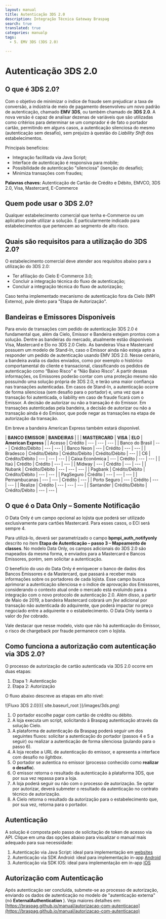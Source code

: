 ```yaml
---
layout: manual
title: Autenticação 3DS 2.0
description: Integração Técnica Gateway Braspag
search: true
translated: true
categories: manualp
tags:
  - 5. EMV 3DS (3DS 2.0)
  
---
```


# Autenticação 3DS 2.0

## O que é 3DS 2.0?

Com o objetivo de minimizar o índice de fraude sem prejudicar a taxa de conversão, a indústria de meio de pagamento desenvolveu um novo padrão de autenticação, chamado **EMV 3DS**, ou também chamado de **3DS 2.0**. A nova versão é capaz de analisar dezenas de variáveis que são utilizadas como critérios para determinar se um comprador é de fato o portador cartão, permitindo em alguns casos, a autenticação silenciosa do mesmo (autenticação sem desafio), sem prejuízo à questão do _Liability Shift_ dos estabelecimentos.

Principais benefícios:

- Integração facilitada via Java Script;
- Interface de autenticação é responsiva para mobile;
- Possibilidade de autenticação &quot;silenciosa&quot; (isenção do desafio);
- Minimiza transações com fraudes;

**Palavras chaves:** Autenticação de Cartão de Crédito e Débito, EMVCO, 3DS 2.0, Visa, Mastercard, E-Commerce

## Quem pode usar o 3DS 2.0?

Qualquer estabelecimento comercial que tenha e-Commerce ou um aplicativo pode utilizar a solução. É particularmente indicado para estabelecimentos que pertencem ao segmento de alto risco.

## Quais são requisitos para a utilização do 3DS 2.0?

O estabelecimento comercial deve atender aos requisitos abaixo para a utilização do 3DS 2.0:

- Ter afiliação do Cielo E-Commerce 3.0;
- Concluir a integração técnica do fluxo de autenticação;
- Concluir a integração técnica do fluxo de autorização;

<aside class="notice">Caso tenha implementado mecanismo de autenticação fora da Cielo (MPI Externo), pule direto para "Etapa de Autorização".</aside>

## Bandeiras e Emissores Disponíveis

Para envio de transações com pedido de autenticação 3DS 2.0 é fundamental que, além da Cielo, Emissor e Bandeira estejam prontos com a solução. Dentre as bandeiras do mercado, atualmente estão disponíveis Visa, Mastercard e Elo no 3DS 2.0 Cielo. As bandeiras Visa e Mastercard possuem um modelo de Stand-In, caso o Emissor ainda não esteja apto a responder um pedido de autenticação usando EMV 3DS 2.0. Nesse cenário, a bandeira avalia os dados enviados, como por exemplo o histórico comportamental do cliente e transacional, classificando os pedidos de autenticação como “Baixo Risco” e “Não Baixo Risco”. A partir dessas informações, os Emissores poderão contar com uma proteção mesmo não possuindo uma solução própria de 3DS 2.0, e terão uma maior confiança nas transações autenticadas. Em casos de Stand-In, a autenticação ocorre de forma silenciosa (sem desafio para o portador) e, uma vez que a transação foi autenticada, o liability em caso de fraude ficará com o Emissor. A decisão de autorizar ou não a transação é do Emissor. Em transações autenticadas pela bandeira, a decisão de autorizar ou não a transação ainda é do Emissor, que pode negar as transações na etapa de autorização da transação.

Em breve a bandeira American Express também estará disponível.

| **BANCO EMISSOR**   | **BANDEIRAS**                                                                       |
|                     | **MASTERCARD**     | **VISA**           | **ELO**            | **American Express** |
| Acesso              | Crédito            | ---                | ---                | ---                  |
| Banco do Brasil     | ---                | Crédito/Débito     | ---                | ---                  |
| Banco Neon          | ---                | Crédito            | ---                | ---                  |
| Bradesco            | Crédito/Débito     | Crédito/Débito     | Crédito/Débito     | ---                  |
| C6                  | Crédito/Débito     | ---                | ---                | ---                  |
| Caixa Econômica     | ---                | Crédito            | ---                | ---                  |
| Itaú                | Crédito            | Crédito            | ---                | ---                  |
| Midway              | ---                | Crédito            | ---                | ---                  |
| Nubank              | Crédito/Débito     | ---                | ---                | ---                  |
| Pagbank             | Crédito/Débito     | Crédito/Débito     | ---                | ---                  |
| PagSeguro           | Crédito            | ---                | ---                | ---                  |
| Pernambucanas       | ---                | ---                | Crédito            | ---                  |
| Porto Seguro        | ---                | Crédito            | ---                | ---                  |
| Realize             | Crédito            | ---                | ---                | ---                  |
| Santander           | Crédito/Débito     | Crédito/Débito     | ---                | ---                  |

## O que é o Data Only – Somente Notificação

O Data Only é um campo opcional ao lojista que poderá ser utilizado exclusivamente para cartões Mastercard. Para esses casos, o ECI será sempre 4.

Para utilizá-lo, deverá ser parametrizado o campo **bpmpi_auth_notifyonly** descrito no item **Etapa de Autenticação – passo 3 – Mapeamento de classes**. No modelo Data Only, os campos adicionais do 3DS 2.0 são mapeados da mesma forma, e enviados para a Mastercard e Bancos Emissores, porém, sem solicitar a autenticação.

O benefício do uso do Data Only é enriquecer o banco de dados dos Bancos Emissores e da Mastercard, que passará a receber mais informações sobre os portadores de cada lojista. Esse campo busca aprimorar a autenticação silenciosa e o índice de aprovação dos Emissores, considerando o contexto atual onde o mercado está evoluindo para a integração com o novo protocolo de autenticação 2.0. Além disso, a partir de Maio de 2019, a bandeira Mastercard cobrará um _fee_ adicional por transação não autenticada do adquirente, que poderá impactar no preço negociado entre a adquirente e o estabelecimento. O Data Only isenta o valor do _fee_ cobrado.

Vale destacar que nesse modelo, visto que não há autenticação do Emissor, o risco de chargeback por fraude permanece com o lojista.

## Como funciona a autorização com autenticação via 3DS 2.0?

O processo de autorização de cartão autenticada via 3DS 2.0 ocorre em duas etapas:

1. Etapa 1: Autenticação
2. Etapa 2: Autorização

O fluxo abaixo descreve as etapas em alto nível:

![Fluxo 3DS 2.0]({{ site.baseurl_root }}/images/3ds.png)

1. O portador escolhe pagar com cartão de crédito ou débito.
2. A loja executa um script, solicitando à Braspag autenticação através da solução Cielo.
3. A plataforma de autenticação da Braspag poderá seguir um dos seguintes fluxos: solicitar a autenticação do portador (passos 4 e 5 a seguir) ou realizar a autenticação de forma silenciosa (pulando para o passo 6).
4. A loja recebe a URL de autenticação do emissor, e apresenta a interface com desafio no _lightbox_.
5. O portador se autentica no emissor (processo conhecido como **realizar o desafio**).
6. O emissor retorna o resultado da autenticação à plataforma 3DS, que por sua vez repassa para a loja.
7. A loja poderá seguir ou não com o processo de autorização. Se optar por autorizar, deverá submeter o resultado da autenticação no contrato técnico de autorização.
8. A Cielo retorna o resultado da autorização para o estabelecimento que, por sua vez, retorna para o portador.

## Autenticação

A solução é composta pelo passo de solicitação de token de acesso via API. 
Clique em uma das opções abaixo para visualizar o manual mais adequado para sua necessidade: 

1. Autenticação via Java Script: ideal para implementação em [websites](https://braspag.github.io/manual/integracao-javascript)
2. Autenticação via SDK Android: ideal para implementação in-app [Android](https://braspag.github.io/manual/integracao-sdk-android)
3. Autenticação via SDK IOS: ideal para implementação em in-app [IOS](https://braspag.github.io/manual/integracao-sdk-ios)

## Autorização com Autenticação

Após autenticação ser concluída, submete-se ao processo de autorização, enviando os dados de autenticação no modelo de &quot;autenticação externa&quot; (nó **ExternalAuthentication** ).
Veja maiores detalhes em: [https://braspag.github.io/manual/autorizacao-com-autenticacao](https://braspag.github.io/manual/autorizacao-com-autenticacao)
